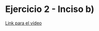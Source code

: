# Ejercicio 2 - Inciso b)

[Link para el vídeo](https://docs.google.com/document/d/1-rcTprP6RDRfRmnvjrjGZBt1yFmF2PHv95LAZeQ7C6U/edit?usp=sharing)
